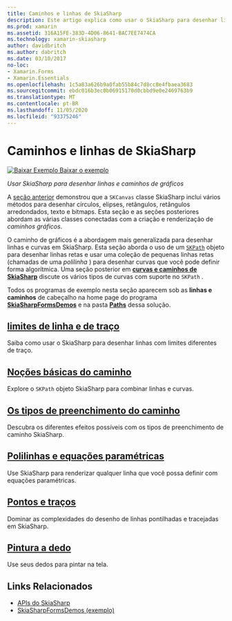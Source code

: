 ```yaml
---
title: Caminhos e linhas de SkiaSharp
description: Este artigo explica como usar o SkiaSharp para desenhar linhas e caminhos de gráficos em Xamarin.Forms aplicativos e demonstra isso com o código de exemplo.
ms.prod: xamarin
ms.assetid: 316A15FE-383D-4D06-8641-BAC7EE7474CA
ms.technology: xamarin-skiasharp
author: davidbritch
ms.author: dabritch
ms.date: 03/10/2017
no-loc:
- Xamarin.Forms
- Xamarin.Essentials
ms.openlocfilehash: 1c5a83a626b9a0fab55b84c7d8cc8e4fbaea3683
ms.sourcegitcommit: ebdc016b3ec0b06915170d0cbbd9e0e2469763b9
ms.translationtype: MT
ms.contentlocale: pt-BR
ms.lasthandoff: 11/05/2020
ms.locfileid: "93375246"
---
```

# <a name="skiasharp-lines-and-paths"></a>Caminhos e linhas de SkiaSharp

[![Baixar Exemplo](~/media/shared/download.png) Baixar o exemplo](/samples/xamarin/xamarin-forms-samples/skiasharpforms-demos)

_Usar SkiaSharp para desenhar linhas e caminhos de gráficos_

A [seção anterior](~/xamarin-forms/user-interface/graphics/skiasharp/basics/index.md) demonstrou que a `SKCanvas` classe SkiaSharp inclui vários métodos para desenhar círculos, elipses, retângulos, retângulos arredondados, texto e bitmaps. Esta seção e as seções posteriores abordam as várias classes conectadas com a criação e renderização de *caminhos gráficos*.

O caminho de gráficos é a abordagem mais generalizada para desenhar linhas e curvas em SkiaSharp. Esta seção aborda o uso de um [`SKPath`](xref:SkiaSharp.SKPath) objeto para desenhar linhas retas e usar uma coleção de pequenas linhas retas (chamadas de uma *polilinha* ) para desenhar curvas que você pode definir forma algorítmica. Uma seção posterior em [**curvas e caminhos de SkiaSharp**](../curves/index.md) discute os vários tipos de curvas com suporte no `SKPath` .

Todos os programas de exemplo nesta seção aparecem sob as **linhas e caminhos** de cabeçalho na home page do programa [**SkiaSharpFormsDemos**](/samples/xamarin/xamarin-forms-samples/skiasharpforms-demos) e na pasta [**Paths**](https://github.com/xamarin/xamarin-forms-samples/tree/master/SkiaSharpForms/Demos/Demos/SkiaSharpFormsDemos/Paths) dessa solução.

## <a name="lines-and-stroke-caps"></a>[limites de linha e de traço](lines.md)

Saiba como usar o SkiaSharp para desenhar linhas com limites diferentes de traço.

## <a name="path-basics"></a>[Noções básicas do caminho](paths.md)

Explore o `SKPath` objeto SkiaSharp para combinar linhas e curvas.

## <a name="the-path-fill-types"></a>[Os tipos de preenchimento do caminho](fill-types.md)

Descubra os diferentes efeitos possíveis com os tipos de preenchimento de caminho SkiaSharp.

## <a name="polylines-and-parametric-equations"></a>[Polilinhas e equações paramétricas](polylines.md)

Use SkiaSharp para renderizar qualquer linha que você possa definir com equações paramétricas.

## <a name="dots-and-dashes"></a>[Pontos e traços](dots.md)

Dominar as complexidades do desenho de linhas pontilhadas e tracejadas em SkiaSharp.

## <a name="finger-painting"></a>[Pintura a dedo](finger-paint.md)

Use seus dedos para pintar na tela.

## <a name="related-links"></a>Links Relacionados

- [APIs do SkiaSharp](/dotnet/api/skiasharp)
- [SkiaSharpFormsDemos (exemplo)](/samples/xamarin/xamarin-forms-samples/skiasharpforms-demos)